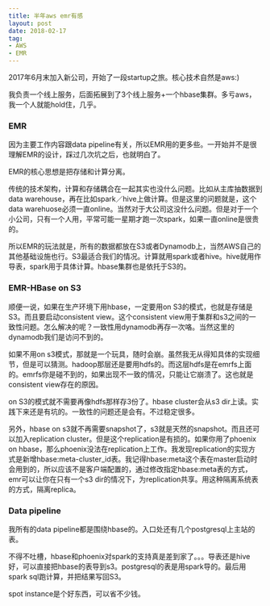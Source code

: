 ```yaml
---
title: 半年aws emr有感
layout: post
date: 2018-02-17
tag:
- AWS
- EMR
---
```


2017年6月末加入新公司，开始了一段startup之旅。核心技术自然是aws:)

我负责一个线上服务，后面拓展到了3个线上服务+一个hbase集群。多亏aws，我一个人就能hold住，几乎。

### EMR
因为主要工作内容跟data pipeline有关，所以EMR用的更多些。一开始并不是很理解EMR的设计，踩过几次坑之后，也就明白了。

EMR的核心思想是把存储和计算分离。

传统的技术架构，计算和存储耦合在一起其实也没什么问题。比如从主库抽数据到data warehouse，再在比如spark／hive上做计算。但是这里的问题就是，这个data warehuose必须一直online。当然对于大公司这没什么问题。但是对于一个小公司，只有一个人用，平常可能一星期才跑一次spark，如果一直online是很贵的。

所以EMR的玩法就是，所有的数据都放在S3或者Dynamodb上，当然AWS自己的其他基础设施也行。S3最适合我们的情况。计算就用spark或者hive。hive就用作导表，spark用于具体计算。hbase集群也是依托于S3的。

### EMR-HBase on S3
顺便一说，如果在生产环境下用hbase，一定要用on S3的模式，也就是存储是S3。而且要启动consistent view。这个consistent view用于集群和s3之间的一致性问题。怎么解决的呢？一致性用dynamodb再存一次咯。当然这里的dynamodb我们是访问不到的。

如果不用on s3模式，那就是一个玩具，随时会崩。虽然我无从得知具体的实现细节，但是可以猜测。hadoop那层还是要用hdfs的。而这层hdfs是在emrfs上面的。emrfs你是碰不到的，如果出现不一致的情况，只能让它崩溃了。这也就是consistent view存在的原因。

on S3的模式就不需要再像hdfs那样存3份了。hbase cluster会从s3 dir上读。实践下来还是有坑的。一致性的问题还是会有。不过稳定很多。

另外，hbase on s3就不再需要snapshot了，s3就是天然的snapshot。而且还可以加入replication cluster。但是这个replication是有损的。如果你用了phoenix on hbase，那么phoenix没法在replication上工作。我发现replication的实现方式是新增hbase:meta-cluster_id表。我记得hbase:meta这个表在master启动时会用到的，所以应该不是客户端配置的，通过修改指定hbase:meta表的方式，emr可以让你在只有一个s3 dir的情况下，为replication共享。用这种隔离系统表的方式，隔离replica。

### Data pipeline
我所有的data pipeline都是围绕hbase的。入口处还有几个postgresql上主站的表。

不得不吐槽，hbase和phoenix对spark的支持真是差到家了。。。导表还是hive好，可以直接把hbase的表导到s3。postgresql的表是用spark导的。最后用spark sql跑计算，并把结果写回S3。

spot instance是个好东西，可以省不少钱。
